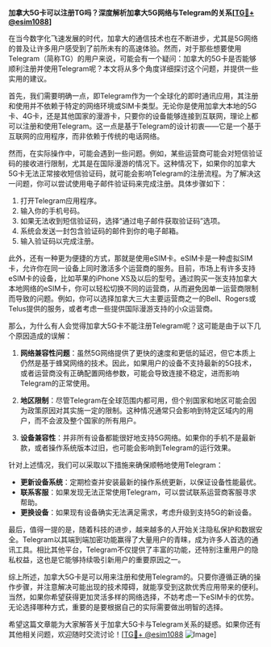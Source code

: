 **加拿大5G卡可以注册TG吗？深度解析加拿大5G网络与Telegram的关系[[TG💪+ @esim1088](https://t.me/s/esim1088)]**

在当今数字化飞速发展的时代，加拿大的通信技术也在不断进步，尤其是5G网络的普及让许多用户感受到了前所未有的高速体验。然而，对于那些想要使用Telegram（简称TG）的用户来说，可能会有一个疑问：加拿大的5G卡是否能够顺利注册并使用Telegram呢？本文将从多个角度详细探讨这个问题，并提供一些实用的建议。

首先，我们需要明确一点，即Telegram作为一个全球化的即时通讯应用，其注册和使用并不依赖于特定的网络环境或SIM卡类型。无论你是使用加拿大本地的5G卡、4G卡，还是其他国家的漫游卡，只要你的设备能够连接到互联网，理论上都可以注册和使用Telegram。这一点是基于Telegram的设计初衷——它是一个基于互联网的应用程序，而非依赖于传统的电话网络。

然而，在实际操作中，可能会遇到一些问题。例如，某些运营商可能会对短信验证码的接收进行限制，尤其是在国际漫游的情况下。这种情况下，如果你的加拿大5G卡无法正常接收短信验证码，就可能会影响Telegram的注册流程。为了解决这一问题，你可以尝试使用电子邮件验证码来完成注册。具体步骤如下：

1. 打开Telegram应用程序。
2. 输入你的手机号码。
3. 如果无法收到短信验证码，选择“通过电子邮件获取验证码”选项。
4. 系统会发送一封包含验证码的邮件到你的电子邮箱。
5. 输入验证码以完成注册。

此外，还有一种更为便捷的方式，那就是使用eSIM卡。eSIM卡是一种虚拟SIM卡，允许你在同一设备上同时激活多个运营商的服务。目前，市场上有许多支持eSIM卡的设备，比如苹果的iPhone XS及以后的型号。通过购买一张支持加拿大本地网络的eSIM卡，你可以轻松切换不同的运营商，从而避免因单一运营商限制而导致的问题。例如，你可以选择加拿大三大主要运营商之一的Bell、Rogers或Telus提供的服务，或者考虑一些提供国际漫游支持的小众运营商。

那么，为什么有人会觉得加拿大5G卡不能注册Telegram呢？这可能是由于以下几个原因造成的误解：

1. **网络兼容性问题**：虽然5G网络提供了更快的速度和更低的延迟，但它本质上仍然是基于蜂窝网络的技术。因此，如果用户的设备不支持最新的5G技术，或者运营商没有正确配置网络参数，可能会导致连接不稳定，进而影响Telegram的正常使用。

2. **地区限制**：尽管Telegram在全球范围内都可用，但个别国家和地区可能会因为政策原因对其实施一定的限制。这种情况通常只会影响到特定区域内的用户，而不会波及整个国家的所有用户。

3. **设备兼容性**：并非所有设备都能很好地支持5G网络。如果你的手机不是最新款，或者操作系统版本过旧，也可能会影响到Telegram的运行效果。

针对上述情况，我们可以采取以下措施来确保顺畅地使用Telegram：

- **更新设备系统**：定期检查并安装最新的操作系统更新，以保证设备性能最优。
- **联系客服**：如果发现无法正常使用Telegram，可以尝试联系运营商客服寻求帮助。
- **更换设备**：如果现有设备确实无法满足需求，考虑升级到支持5G的新设备。

最后，值得一提的是，随着科技的进步，越来越多的人开始关注隐私保护和数据安全。Telegram以其端到端加密功能赢得了大量用户的青睐，成为许多人首选的通讯工具。相比其他平台，Telegram不仅提供了丰富的功能，还特别注重用户的隐私权益，这也是它能够持续吸引新用户的重要原因之一。

综上所述，加拿大5G卡是可以用来注册和使用Telegram的。只要你遵循正确的操作步骤，并注意解决可能出现的技术障碍，就能享受到这款优秀应用带来的便利。当然，如果你希望获得更加灵活多样的网络选择，不妨考虑一下eSIM卡的优势。无论选择哪种方式，重要的是要根据自己的实际需要做出明智的选择。

希望这篇文章能为大家解答关于加拿大5G卡与Telegram关系的疑惑。如果你还有其他相关问题，欢迎随时交流讨论！[[TG💪+ @esim1088](https://t.me/s/esim1088) ![Image](https://i.postimg.cc/4NQfJmqS/Snipaste-2025-05-13-00-14-12.png)]